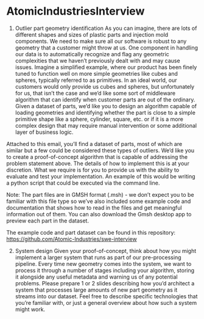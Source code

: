 # AtomicIndustriesInterview

1. Outlier part geometry identification
As you can imagine, there are lots of different shapes and sizes of plastic parts and injection mold components. We need to make sure all our software is robust to any geometry that a customer might throw at us. One component in handling our data is to automatically recognize and flag any geometric complexities that we haven’t previously dealt with and may cause issues. Imagine a simplified example, where our product has been finely tuned to function well on more simple geometries like cubes and spheres, typically referred to as primitives. In an ideal world, our customers would only provide us cubes and spheres, but unfortunately for us, that isn’t the case and we’d like some sort of middleware algorithm that can identify when customer parts are out of the ordinary.  Given a dataset of parts, we’d like you to design an algorithm capable of loading geometries and identifying whether the part is close to a simple primitive shape like a sphere, cylinder, square, etc. or if it is a more complex design that may require manual intervention or some additional layer of business logic.

Attached to this email, you’ll find a dataset of parts, most of which are similar but a few could be considered these types of outliers. We’d like you to create a proof-of-concept algorithm that is capable of addressing the problem statement above. The details of how to implement this is at your discretion. What we require is for you to provide us with the ability to evaluate and test your implementation. An example of this would be writing a python script that could be executed via the command line.
 
Note: The part files are in GMSH format (.msh) - we don’t expect you to be familiar with this file type so we’ve also included some example code and documentation that shows how to read in the files and get meaningful information out of them. You can also download the Gmsh desktop app to preview each part in the dataset.

The example code and part dataset can be found in this repository: https://github.com/Atomic-Industries/swe-interview 

2. System design
Given your proof-of-concept, think about how you might implement a larger system that runs as part of our pre-processing pipeline. Every time new geometry comes into the system, we want to process it through a number of stages including your algorithm, storing it alongside any useful metadata and warning us of any potential problems. Please prepare 1 or 2 slides describing how you’d architect a system that processes large amounts of new part geometry as it streams into our dataset. Feel free to describe specific technologies that you’re familiar with, or just a general overview about how such a system might work.

